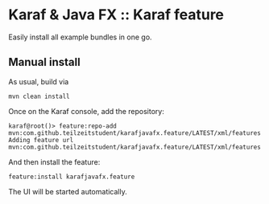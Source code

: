 # Karaf & Java FX :: Karaf feature
Easily install all example bundles in one go.

## Manual install
As usual, build via

    mvn clean install

Once on the Karaf console, add the repository:

	karaf@root()> feature:repo-add mvn:com.github.teilzeitstudent/karafjavafx.feature/LATEST/xml/features
	Adding feature url mvn:com.github.teilzeitstudent/karafjavafx.feature/LATEST/xml/features

And then install the feature:

    feature:install karafjavafx.feature

The UI will be started automatically.
